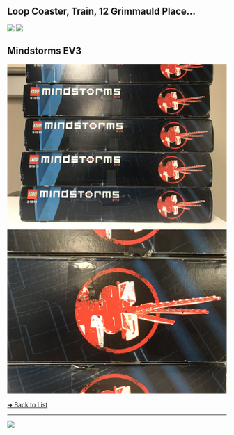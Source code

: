 <style>@import url("//readme.codeadam.ca/readme.css");</style>

## Loop Coaster, Train, 12 Grimmauld Place...
<img src="boxes/coaster-tree-tiger.jpeg" width="600">
<img src="boxes/harry-potter-train.jpg" width="600">

## Mindstorms EV3
<img src="boxes/ev3-boxes.jpeg" width="600">
<img src="boxes/ev3-closeup.jpeg" width="600">

[&#10132; Back to List](/media/)

---

<a href="https://brickmmo.com">
<img src="https://brickmmo.com/images/brickmmo-logo-horizontal.jpg" width="100">
</a>

